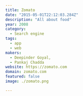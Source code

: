 ```yaml
---
title: Zomato
date: "2015-05-01T22:12:03.284Z"
description: "All about food"
year: 2008
category:
  - Search engine
tags:
  - app
  - web
makers:
  - Deepinder Goyal,
  - Pankaj Chadda
website: https://zomato.com
domain: zomato.com
featured: false
image: ./zomato.png

---
```

